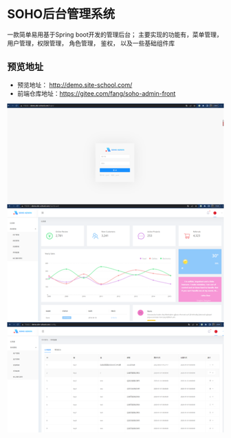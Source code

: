 SOHO后台管理系统
==============

一款简单易用基于Spring boot开发的管理后台； 主要实现的功能有，菜单管理， 用户管理，权限管理， 角色管理， 鉴权， 以及一些基础组件库


预览地址
-------

- 预览地址： http://demo.site-school.com/
- 前端仓库地址：https://gitee.com/fang/soho-admin-front

![img_2.png](docs/images/img_2.png)
![img_1.png](docs/images/img_1.png)
![img.png](docs/images/img.png)
